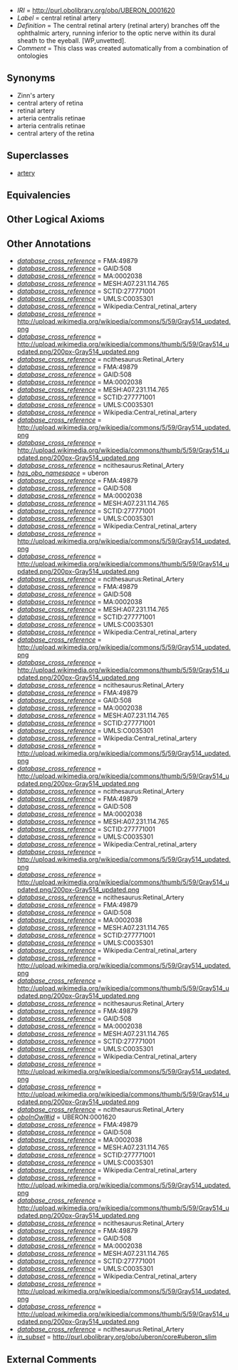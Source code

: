  * *IRI* = http://purl.obolibrary.org/obo/UBERON_0001620
 * *Label* = central retinal artery
 * *Definition* = The central retinal artery (retinal artery) branches off the ophthalmic artery, running inferior to the optic nerve within its dural sheath to the eyeball. [WP,unvetted].
 * *Comment* = This class was created automatically from a combination of ontologies

## Synonyms

 * Zinn's artery
 * central artery of retina
 * retinal artery
 * arteria centralis retinae
 * arteria centralis retinae
 * central artery of the retina

## Superclasses

 * [artery](../../UBERON/37/UBERON_0001637.md)

## Equivalencies


## Other Logical Axioms


## Other Annotations

 * *[database_cross_reference](../../ef/oboInOwl#hasDbXref.md)* = FMA:49879
 * *[database_cross_reference](../../ef/oboInOwl#hasDbXref.md)* = GAID:508
 * *[database_cross_reference](../../ef/oboInOwl#hasDbXref.md)* = MA:0002038
 * *[database_cross_reference](../../ef/oboInOwl#hasDbXref.md)* = MESH:A07.231.114.765
 * *[database_cross_reference](../../ef/oboInOwl#hasDbXref.md)* = SCTID:277771001
 * *[database_cross_reference](../../ef/oboInOwl#hasDbXref.md)* = UMLS:C0035301
 * *[database_cross_reference](../../ef/oboInOwl#hasDbXref.md)* = Wikipedia:Central_retinal_artery
 * *[database_cross_reference](../../ef/oboInOwl#hasDbXref.md)* = http://upload.wikimedia.org/wikipedia/commons/5/59/Gray514_updated.png
 * *[database_cross_reference](../../ef/oboInOwl#hasDbXref.md)* = http://upload.wikimedia.org/wikipedia/commons/thumb/5/59/Gray514_updated.png/200px-Gray514_updated.png
 * *[database_cross_reference](../../ef/oboInOwl#hasDbXref.md)* = ncithesaurus:Retinal_Artery
 * *[database_cross_reference](../../ef/oboInOwl#hasDbXref.md)* = FMA:49879
 * *[database_cross_reference](../../ef/oboInOwl#hasDbXref.md)* = GAID:508
 * *[database_cross_reference](../../ef/oboInOwl#hasDbXref.md)* = MA:0002038
 * *[database_cross_reference](../../ef/oboInOwl#hasDbXref.md)* = MESH:A07.231.114.765
 * *[database_cross_reference](../../ef/oboInOwl#hasDbXref.md)* = SCTID:277771001
 * *[database_cross_reference](../../ef/oboInOwl#hasDbXref.md)* = UMLS:C0035301
 * *[database_cross_reference](../../ef/oboInOwl#hasDbXref.md)* = Wikipedia:Central_retinal_artery
 * *[database_cross_reference](../../ef/oboInOwl#hasDbXref.md)* = http://upload.wikimedia.org/wikipedia/commons/5/59/Gray514_updated.png
 * *[database_cross_reference](../../ef/oboInOwl#hasDbXref.md)* = http://upload.wikimedia.org/wikipedia/commons/thumb/5/59/Gray514_updated.png/200px-Gray514_updated.png
 * *[database_cross_reference](../../ef/oboInOwl#hasDbXref.md)* = ncithesaurus:Retinal_Artery
 * *[has_obo_namespace](../../ce/oboInOwl#hasOBONamespace.md)* = uberon
 * *[database_cross_reference](../../ef/oboInOwl#hasDbXref.md)* = FMA:49879
 * *[database_cross_reference](../../ef/oboInOwl#hasDbXref.md)* = GAID:508
 * *[database_cross_reference](../../ef/oboInOwl#hasDbXref.md)* = MA:0002038
 * *[database_cross_reference](../../ef/oboInOwl#hasDbXref.md)* = MESH:A07.231.114.765
 * *[database_cross_reference](../../ef/oboInOwl#hasDbXref.md)* = SCTID:277771001
 * *[database_cross_reference](../../ef/oboInOwl#hasDbXref.md)* = UMLS:C0035301
 * *[database_cross_reference](../../ef/oboInOwl#hasDbXref.md)* = Wikipedia:Central_retinal_artery
 * *[database_cross_reference](../../ef/oboInOwl#hasDbXref.md)* = http://upload.wikimedia.org/wikipedia/commons/5/59/Gray514_updated.png
 * *[database_cross_reference](../../ef/oboInOwl#hasDbXref.md)* = http://upload.wikimedia.org/wikipedia/commons/thumb/5/59/Gray514_updated.png/200px-Gray514_updated.png
 * *[database_cross_reference](../../ef/oboInOwl#hasDbXref.md)* = ncithesaurus:Retinal_Artery
 * *[database_cross_reference](../../ef/oboInOwl#hasDbXref.md)* = FMA:49879
 * *[database_cross_reference](../../ef/oboInOwl#hasDbXref.md)* = GAID:508
 * *[database_cross_reference](../../ef/oboInOwl#hasDbXref.md)* = MA:0002038
 * *[database_cross_reference](../../ef/oboInOwl#hasDbXref.md)* = MESH:A07.231.114.765
 * *[database_cross_reference](../../ef/oboInOwl#hasDbXref.md)* = SCTID:277771001
 * *[database_cross_reference](../../ef/oboInOwl#hasDbXref.md)* = UMLS:C0035301
 * *[database_cross_reference](../../ef/oboInOwl#hasDbXref.md)* = Wikipedia:Central_retinal_artery
 * *[database_cross_reference](../../ef/oboInOwl#hasDbXref.md)* = http://upload.wikimedia.org/wikipedia/commons/5/59/Gray514_updated.png
 * *[database_cross_reference](../../ef/oboInOwl#hasDbXref.md)* = http://upload.wikimedia.org/wikipedia/commons/thumb/5/59/Gray514_updated.png/200px-Gray514_updated.png
 * *[database_cross_reference](../../ef/oboInOwl#hasDbXref.md)* = ncithesaurus:Retinal_Artery
 * *[database_cross_reference](../../ef/oboInOwl#hasDbXref.md)* = FMA:49879
 * *[database_cross_reference](../../ef/oboInOwl#hasDbXref.md)* = GAID:508
 * *[database_cross_reference](../../ef/oboInOwl#hasDbXref.md)* = MA:0002038
 * *[database_cross_reference](../../ef/oboInOwl#hasDbXref.md)* = MESH:A07.231.114.765
 * *[database_cross_reference](../../ef/oboInOwl#hasDbXref.md)* = SCTID:277771001
 * *[database_cross_reference](../../ef/oboInOwl#hasDbXref.md)* = UMLS:C0035301
 * *[database_cross_reference](../../ef/oboInOwl#hasDbXref.md)* = Wikipedia:Central_retinal_artery
 * *[database_cross_reference](../../ef/oboInOwl#hasDbXref.md)* = http://upload.wikimedia.org/wikipedia/commons/5/59/Gray514_updated.png
 * *[database_cross_reference](../../ef/oboInOwl#hasDbXref.md)* = http://upload.wikimedia.org/wikipedia/commons/thumb/5/59/Gray514_updated.png/200px-Gray514_updated.png
 * *[database_cross_reference](../../ef/oboInOwl#hasDbXref.md)* = ncithesaurus:Retinal_Artery
 * *[database_cross_reference](../../ef/oboInOwl#hasDbXref.md)* = FMA:49879
 * *[database_cross_reference](../../ef/oboInOwl#hasDbXref.md)* = GAID:508
 * *[database_cross_reference](../../ef/oboInOwl#hasDbXref.md)* = MA:0002038
 * *[database_cross_reference](../../ef/oboInOwl#hasDbXref.md)* = MESH:A07.231.114.765
 * *[database_cross_reference](../../ef/oboInOwl#hasDbXref.md)* = SCTID:277771001
 * *[database_cross_reference](../../ef/oboInOwl#hasDbXref.md)* = UMLS:C0035301
 * *[database_cross_reference](../../ef/oboInOwl#hasDbXref.md)* = Wikipedia:Central_retinal_artery
 * *[database_cross_reference](../../ef/oboInOwl#hasDbXref.md)* = http://upload.wikimedia.org/wikipedia/commons/5/59/Gray514_updated.png
 * *[database_cross_reference](../../ef/oboInOwl#hasDbXref.md)* = http://upload.wikimedia.org/wikipedia/commons/thumb/5/59/Gray514_updated.png/200px-Gray514_updated.png
 * *[database_cross_reference](../../ef/oboInOwl#hasDbXref.md)* = ncithesaurus:Retinal_Artery
 * *[database_cross_reference](../../ef/oboInOwl#hasDbXref.md)* = FMA:49879
 * *[database_cross_reference](../../ef/oboInOwl#hasDbXref.md)* = GAID:508
 * *[database_cross_reference](../../ef/oboInOwl#hasDbXref.md)* = MA:0002038
 * *[database_cross_reference](../../ef/oboInOwl#hasDbXref.md)* = MESH:A07.231.114.765
 * *[database_cross_reference](../../ef/oboInOwl#hasDbXref.md)* = SCTID:277771001
 * *[database_cross_reference](../../ef/oboInOwl#hasDbXref.md)* = UMLS:C0035301
 * *[database_cross_reference](../../ef/oboInOwl#hasDbXref.md)* = Wikipedia:Central_retinal_artery
 * *[database_cross_reference](../../ef/oboInOwl#hasDbXref.md)* = http://upload.wikimedia.org/wikipedia/commons/5/59/Gray514_updated.png
 * *[database_cross_reference](../../ef/oboInOwl#hasDbXref.md)* = http://upload.wikimedia.org/wikipedia/commons/thumb/5/59/Gray514_updated.png/200px-Gray514_updated.png
 * *[database_cross_reference](../../ef/oboInOwl#hasDbXref.md)* = ncithesaurus:Retinal_Artery
 * *[database_cross_reference](../../ef/oboInOwl#hasDbXref.md)* = FMA:49879
 * *[database_cross_reference](../../ef/oboInOwl#hasDbXref.md)* = GAID:508
 * *[database_cross_reference](../../ef/oboInOwl#hasDbXref.md)* = MA:0002038
 * *[database_cross_reference](../../ef/oboInOwl#hasDbXref.md)* = MESH:A07.231.114.765
 * *[database_cross_reference](../../ef/oboInOwl#hasDbXref.md)* = SCTID:277771001
 * *[database_cross_reference](../../ef/oboInOwl#hasDbXref.md)* = UMLS:C0035301
 * *[database_cross_reference](../../ef/oboInOwl#hasDbXref.md)* = Wikipedia:Central_retinal_artery
 * *[database_cross_reference](../../ef/oboInOwl#hasDbXref.md)* = http://upload.wikimedia.org/wikipedia/commons/5/59/Gray514_updated.png
 * *[database_cross_reference](../../ef/oboInOwl#hasDbXref.md)* = http://upload.wikimedia.org/wikipedia/commons/thumb/5/59/Gray514_updated.png/200px-Gray514_updated.png
 * *[database_cross_reference](../../ef/oboInOwl#hasDbXref.md)* = ncithesaurus:Retinal_Artery
 * *[oboInOwl#id](../../id/oboInOwl#id.md)* = UBERON:0001620
 * *[database_cross_reference](../../ef/oboInOwl#hasDbXref.md)* = FMA:49879
 * *[database_cross_reference](../../ef/oboInOwl#hasDbXref.md)* = GAID:508
 * *[database_cross_reference](../../ef/oboInOwl#hasDbXref.md)* = MA:0002038
 * *[database_cross_reference](../../ef/oboInOwl#hasDbXref.md)* = MESH:A07.231.114.765
 * *[database_cross_reference](../../ef/oboInOwl#hasDbXref.md)* = SCTID:277771001
 * *[database_cross_reference](../../ef/oboInOwl#hasDbXref.md)* = UMLS:C0035301
 * *[database_cross_reference](../../ef/oboInOwl#hasDbXref.md)* = Wikipedia:Central_retinal_artery
 * *[database_cross_reference](../../ef/oboInOwl#hasDbXref.md)* = http://upload.wikimedia.org/wikipedia/commons/5/59/Gray514_updated.png
 * *[database_cross_reference](../../ef/oboInOwl#hasDbXref.md)* = http://upload.wikimedia.org/wikipedia/commons/thumb/5/59/Gray514_updated.png/200px-Gray514_updated.png
 * *[database_cross_reference](../../ef/oboInOwl#hasDbXref.md)* = ncithesaurus:Retinal_Artery
 * *[database_cross_reference](../../ef/oboInOwl#hasDbXref.md)* = FMA:49879
 * *[database_cross_reference](../../ef/oboInOwl#hasDbXref.md)* = GAID:508
 * *[database_cross_reference](../../ef/oboInOwl#hasDbXref.md)* = MA:0002038
 * *[database_cross_reference](../../ef/oboInOwl#hasDbXref.md)* = MESH:A07.231.114.765
 * *[database_cross_reference](../../ef/oboInOwl#hasDbXref.md)* = SCTID:277771001
 * *[database_cross_reference](../../ef/oboInOwl#hasDbXref.md)* = UMLS:C0035301
 * *[database_cross_reference](../../ef/oboInOwl#hasDbXref.md)* = Wikipedia:Central_retinal_artery
 * *[database_cross_reference](../../ef/oboInOwl#hasDbXref.md)* = http://upload.wikimedia.org/wikipedia/commons/5/59/Gray514_updated.png
 * *[database_cross_reference](../../ef/oboInOwl#hasDbXref.md)* = http://upload.wikimedia.org/wikipedia/commons/thumb/5/59/Gray514_updated.png/200px-Gray514_updated.png
 * *[database_cross_reference](../../ef/oboInOwl#hasDbXref.md)* = ncithesaurus:Retinal_Artery
 * *[in_subset](../../et/oboInOwl#inSubset.md)* = http://purl.obolibrary.org/obo/uberon/core#uberon_slim

## External Comments

